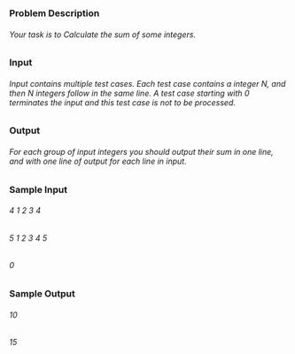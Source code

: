 ### Problem Description
###### Your task is to Calculate the sum of some integers.
 

### Input
###### Input contains multiple test cases. Each test case contains a integer N, and then N integers follow in the same line. A test case starting with 0 terminates the input and this test case is not to be processed.
 

### Output
###### For each group of input integers you should output their sum in one line, and with one line of output for each line in input. 
 

### Sample Input
###### 4 1 2 3 4
###### 5 1 2 3 4 5
###### 0 
 

### Sample Output
###### 10
###### 15
 
